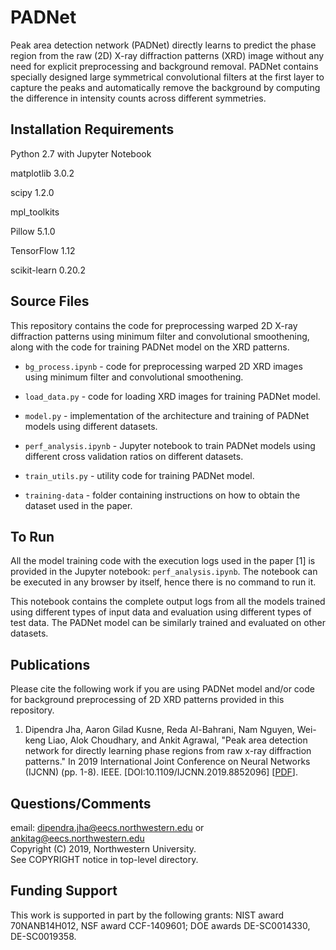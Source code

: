 # PADNet

Peak area detection network (PADNet) directly learns to predict the phase region from the raw (2D) X-ray diffraction patterns (XRD) image without any need for explicit preprocessing and background removal. PADNet contains specially designed large symmetrical convolutional filters at the first layer to capture the peaks and automatically remove the background by computing the difference in intensity counts across different symmetries.

## Installation Requirements

Python 2.7 with Jupyter Notebook

matplotlib 3.0.2

scipy 1.2.0

mpl_toolkits

Pillow 5.1.0

TensorFlow 1.12

scikit-learn 0.20.2

## Source Files

This repository contains the code for preprocessing warped 2D X-ray diffraction patterns using minimum filter and convolutional smoothening, along with the code for training PADNet model on the XRD patterns.

* `bg_process.ipynb` - code for preprocessing warped 2D XRD images using minimum filter and convolutional smoothening.

* `load_data.py` - code for loading XRD images for training PADNet model.

* `model.py` - implementation of the architecture and training of PADNet models using different datasets.

* `perf_analysis.ipynb` - Jupyter notebook to train PADNet models using different cross validation ratios on different datasets.

* `train_utils.py` - utility code for training PADNet model.

* `training-data` - folder containing instructions on how to obtain the dataset used in the paper.

## To Run

All the model training code with the execution logs used in the paper [1] is provided in the Jupyter notebook: `perf_analysis.ipynb`. The notebook can be executed in any browser by itself, hence there is no command to run it.

This notebook contains the complete output logs from all the models trained using different types of input data and evaluation using different types of test data. The PADNet model can be similarly trained and evaluated on other datasets.


## Publications

Please cite the following work if you are using PADNet model and/or code for background preprocessing of 2D XRD patterns provided in this repository.

1. Dipendra Jha, Aaron Gilad Kusne, Reda Al-Bahrani, Nam Nguyen, Wei-keng Liao, Alok Choudhary, and Ankit Agrawal, "Peak area detection network for directly learning phase regions from raw x-ray diffraction patterns." In 2019 International Joint Conference on Neural Networks (IJCNN) (pp. 1-8). IEEE. [DOI:10.1109/IJCNN.2019.8852096] [<a href="https://ieeexplore.ieee.org/stamp/stamp.jsp?tp=&arnumber=8852096">PDF</a>].


## Questions/Comments

email: dipendra.jha@eecs.northwestern.edu or ankitag@eecs.northwestern.edu</br>
Copyright (C) 2019, Northwestern University.<br/>
See COPYRIGHT notice in top-level directory.


## Funding Support

This work is supported in part by the following grants: NIST award 70NANB14H012, NSF award CCF-1409601; DOE awards DE-SC0014330, DE-SC0019358.
